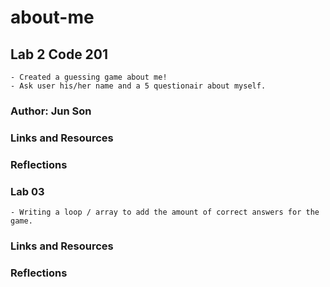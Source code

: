 # about-me

## Lab 2 Code 201
    - Created a guessing game about me!
    - Ask user his/her name and a 5 questionair about myself.
### Author: Jun Son

### Links and Resources

### Reflections

### Lab 03
    - Writing a loop / array to add the amount of correct answers for the game. 

### Links and Resources

### Reflections
